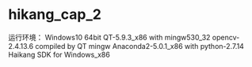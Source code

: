 # hikang_cap_2
运行环境：
Windows10 64bit
QT-5.9.3_x86 with mingw530_32
opencv-2.4.13.6 compiled by QT mingw
Anaconda2-5.0.1_x86 with python-2.7.14
Haikang SDK for Windows_x86
